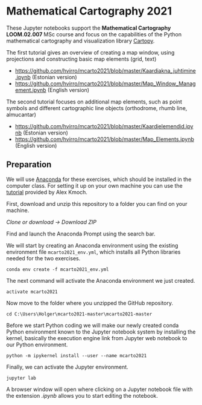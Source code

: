 # Mathematical Cartography 2021
These Jupyter notebooks support the <b> Mathematical Cartography LOOM.02.007 </b> MSc course and focus on the capabilities of the Python mathematical cartography and visualization library [Cartopy](https://scitools.org.uk/cartopy/docs/latest/).

The first tutorial gives an overview of creating a map window, using projections and constructing basic map elements (grid, text)
* https://github.com/hvirro/mcarto2021/blob/master/Kaardiakna_juhtimine.ipynb (Estonian version)
* https://github.com/hvirro/mcarto2021/blob/master/Map_Window_Management.ipynb (English version)

The second tutorial focuses on additional map elements, such as point symbols and different cartographic line objects (orthodrome, rhumb line, almucantar)
* https://github.com/hvirro/mcarto2021/blob/master/Kaardielemendid.ipynb (Estonian version)
* https://github.com/hvirro/mcarto2021/blob/master/Map_Elements.ipynb (English version)

## Preparation
We will use [Anaconda](https://conda.io/en/master/miniconda.html) for these exercises, which should be installed in the computer class. For setting it up on your own machine you can use the [tutorial](https://kodu.ut.ee/~kmoch/geopython2020/L0/Installing_Miniconda_GIS.html) provided by Alex Kmoch.

First, download and unzip this repository to a folder you can find on your machine.

*Clone or download -> Download ZIP*

Find and launch the Anaconda Prompt using the search bar.

We will start by creating an Anaconda environment using the existing environment file `mcarto2021_env.yml`, which installs all Python libraries needed for the two exercises.

`conda env create -f mcarto2021_env.yml`

The next command will activate the Anaconda environment we just created.

`activate mcarto2021`

Now move to the folder where you unzipped the GitHub repository.

`cd C:\Users\Holger\mcarto2021-master\mcarto2021-master`

Before we start Python coding we will make our newly created conda Python environment known to the Jupyter notebook system by installing the kernel, basically the execution engine link from Jupyter web notebook to our Python environment.

`python -m ipykernel install --user --name mcarto2021`

Finally, we can activate the Jupyter environment.

`jupyter lab`

A browser window will open where clicking on a Jupyter notebook file with the extension *.ipynb* allows you to start editing the notebook.
